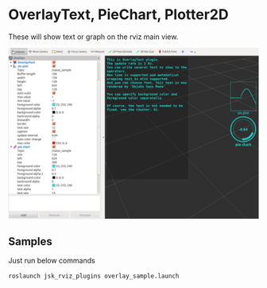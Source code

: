 # OverlayText, PieChart, Plotter2D
These will show text or graph on the rviz main view.

![Plotter2D PieChart OverlayText Plugin](images/overlay_sample.png "Overlay Plugins in RViz")

## Samples

Just run below commands

```
roslaunch jsk_rviz_plugins overlay_sample.launch
```
